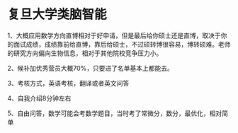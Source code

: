 # 复旦大学类脑智能

1、大概应用数学方向直博相对于好申请，但是最后给你硕士还是直博，取决于你的面试成绩，成绩靠前给直博，靠后给硕士，不过硕转博很容易，博转硕难。老师的研究方向偏向生物信息，相对于其他院校竞争压力小。

2、候补加优秀营员大概70%，只要进了名单基本上都能去。

3、考核方式，英语考核，翻译或者英文问答

4、自我介绍8分钟左右

5、自由问答，数学可能会考数学题目，当时考了常微分，数分，最优化，相对简单